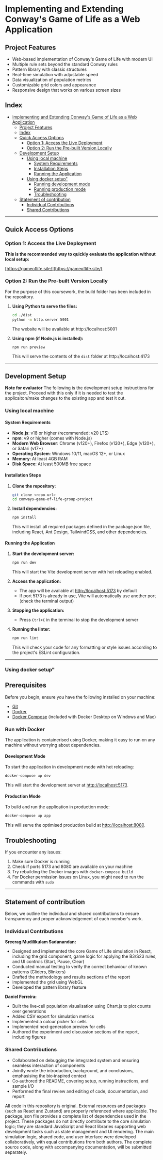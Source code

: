 # Implementing and Extending Conway's Game of Life as a Web Application


## Project Features

- Web-based implementation of Conway's Game of Life with modern UI
- Multiple rule sets beyond the standard Conway rules
- Pattern library with classic structures
- Real-time simulation with adjustable speed
- Data visualization of population metrics
- Customizable grid colors and appearance
- Responsive design that works on various screen sizes


## Index

- [Implementing and Extending Conway's Game of Life as a Web Application](#implementing-and-extending-conways-game-of-life-as-a-web-application)
  - [Project Features](#project-features)
  - [Index](#index)
  - [Quick Access Options](#quick-access-options)
    - [Option 1: Access the Live Deployment](#option-1-access-the-live-deployment)
    - [Option 2: Run the Pre-built Version Locally](#option-2-run-the-pre-built-version-locally)
  - [Development Setup](#development-setup)
    - [Using local machine](#using-local-machine)
      - [System Requirements](#system-requirements)
      - [Installation Steps](#installation-steps)
      - [Running the Application](#running-the-application)
    - [Using docker setup"](#using-docker-setup)
      - [Running development mode](#development-mode)
      - [Running production mode](#production-mode)
      - [Troubleshooting](#troubleshooting)
  - [Statement of contribution](#statement-of-contribution)
    - [Individual Contributions](#individual-contributions)
    - [Shared Contributions](#shared-contributions)

---

## Quick Access Options

### Option 1: Access the Live Deployment

**This is the recommended way to quickly evaluate the application without local setup:**

[https://gameoflife.site/](https://gameoflife.site/)

### Option 2: Run the Pre-built Version Locally

For the purpose of this coursework, the build folder has been included in the repository.

1. **Using Python to serve the files:**
   ```sh
   cd ./dist
   python -m http.server 5001
   ```
   The website will be available at http://localhost:5001

2. **Using npm (if Node.js is installed):**
   ```sh
   npm run preview
   ```
   This will serve the contents of the `dist` folder at http://localhost:4173

---

## Development Setup

**Note for evaluator**
The following is the development setup instructions for the project. Proceed with this only if it  is needed to test the applicaiton/make changes to the existing app and test it out.

### Using local machine
#### System Requirements

- **Node.js**: v18 or higher (recommended: v20 LTS)
- **npm**: v9 or higher (comes with Node.js)
- **Modern Web Browser**: Chrome (v120+), Firefox (v120+), Edge (v120+), or Safari (v17+)
- **Operating System**: Windows 10/11, macOS 12+, or Linux
- **Memory**: At least 4GB RAM
- **Disk Space**: At least 500MB free space

#### Installation Steps

1. **Clone the repository:**
   ```sh
   git clone <repo-url>
   cd conways-game-of-life-group-project
   ```

2. **Install dependencies:**
   ```sh
   npm install
   ```
   This will install all required packages defined in the package.json file, including React, Ant Design, TailwindCSS, and other dependencies.

#### Running the Application

1. **Start the development server:**
   ```sh
   npm run dev
   ```
   This will start the Vite development server with hot reloading enabled.

2. **Access the application:**
   - The app will be available at [http://localhost:5173](http://localhost:5173) by default
   - If port 5173 is already in use, Vite will automatically use another port (check the terminal output)

3. **Stopping the application:**
   - Press `Ctrl+C` in the terminal to stop the development server

4. **Running the linter:**
   ```sh
   npm run lint
   ```
   This will check your code for any formatting or style issues according to the project's ESLint configuration.

---

### Using docker setup"

## Prerequisites

Before you begin, ensure you have the following installed on your machine:

- [Git](https://git-scm.com/downloads)
- [Docker](https://www.docker.com/products/docker-desktop/)
- [Docker Compose](https://docs.docker.com/compose/install/) (included with Docker Desktop on Windows and Mac)

### Run with Docker 

The application is containerised using Docker, making it easy to run on any machine without worrying about dependencies.

#### Development Mode

To start the application in development mode with hot reloading:

```bash
docker-compose up dev
```

This will start the development server at [http://localhost:5173](http://localhost:5173).

#### Production Mode

To build and run the application in production mode:

```bash
docker-compose up app
```

This will serve the optimised production build at [http://localhost:8080](http://localhost:8080).

## Troubleshooting

If you encounter any issues:

1. Make sure Docker is running
2. Check if ports 5173 and 8080 are available on your machine
3. Try rebuilding the Docker images with `docker-compose build`
4. For Docker permission issues on Linux, you might need to run the commands with `sudo`

---

## Statement of contribution

Below, we outline the individual and shared contributions to ensure transparency and proper acknowledgement of each member's work.

### Individual Contributions

**Sreerag Mudilikulam Sadanandan:**
- Designed and implemented the core Game of Life simulation in React, including the grid component, game logic for applying the B3/S23 rules, and UI controls (Start, Pause, Clear)
- Conducted manual testing to verify the correct behaviour of known patterns (Gliders, Blinkers)
- Drafted the methodology and results sections of the report
- Implemented the grid using WebGL
- Developed the pattern library feature

**Daniel Ferreira:**
- Built the live‐cell population visualisation using Chart.js to plot counts over generations
- Added CSV export for simulation metrics
- Implemented a colour picker for cells
- Implemented next‐generation preview for cells
- Authored the experiment and discussion sections of the report, including figures

### Shared Contributions

- Collaborated on debugging the integrated system and ensuring seamless interaction of components
- Jointly wrote the introduction, background, and conclusions, emphasising the bio‐inspired context
- Co‐authored the README, covering setup, running instructions, and sample I/O
- Performed the final review and editing of code, documentation, and report

All code in this repository is original. External resources and packages (such as React and Zustand) are properly referenced where applicable. The package.json file provides a complete list of dependencies used in the project. These packages do not directly contribute to the core simulation logic; they are standard JavaScript and React libraries supporting web development tasks such as state management and UI rendering. The main simulation logic, shared code, and user interface were developed collaboratively, with equal contributions from both authors. The complete source code, along with accompanying documentation, will be submitted separately. 
